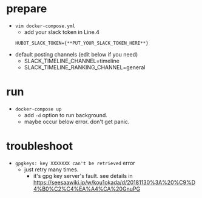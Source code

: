 # prepare
- `vim docker-compose.yml`
  - add your slack token in Line.4
  ```
  HUBOT_SLACK_TOKEN={**PUT_YOUR_SLACK_TOKEN_HERE**}
  ```
 - default posting channels (edit below if you need)
   - SLACK_TIMELINE_CHANNEL=timeline
   - SLACK_TIMELINE_RANKING_CHANNEL=general

# run
- `docker-compose up`
  - add `-d` option to run background.
  - maybe occur below error. don't get panic.

# troubleshoot
- `gpgkeys: key XXXXXXX can't be retrieved` error
  - just retry many times.
    - it's gpg key server's fault. see details in https://seesaawiki.jp/w/kou1okada/d/20181130%3A%20%C9%D4%B0%C2%C4%EA%A4%CA%20GnuPG
